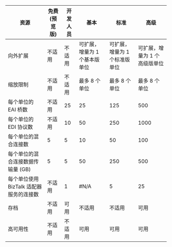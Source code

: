 | 资源 | 免费(预览版) | 开发人员 | 基本 | 标准 | 高级 |
| --- | --- | --- | --- | --- | --- |
| 向外扩展 |不适用 |不适用 |可扩展，增量为 1 个基本版单位 |可扩展，增量为 1 个标准版单位 |可扩展，增量为 1 个高级版单位 |
| 缩放限制 |不适用 |不适用 |最多 8 个单位 |最多 8 个单位 |最多 8 个单位 |
| 每个单位的 EAI 桥数 |不适用 |25 |25 |125 |500 |
| 每个单位的 EDI 协议数 |不适用 |10 |50 |250 |1000 |
| 每个单位的混合连接数 |5 |5 |10 |50 |100 |
| 每个单位的混合连接数据传输量 (GB) |5 |5 |50 |250 |500 |
| 每个单位使用 BizTalk 适配器服务的连接数 |不适用 |1 |#N/A |5 |25 |
| 存档 |不适用 |可用 |不适用 |不适用 |可用 |
| 高可用性 |不适用 |不适用 |可用 |可用 |可用 |

